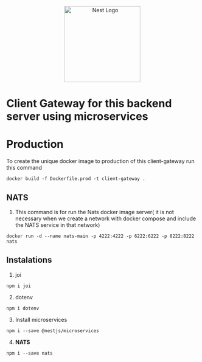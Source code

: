 <p align="center">
  <a href="http://nestjs.com/" target="blank"><img src="https://nestjs.com/img/logo-small.svg" width="200" alt="Nest Logo" /></a>
</p>

# Client Gateway for this backend server using microservices

# Production

To create the unique docker image to production of this client-gateway run this command

```
docker build -f Dockerfile.prod -t client-gateway .
```

## NATS

1. This command is for run the Nats docker image server( it is not necessary when we create a network with docker compose and include the NATS service in that network)

```
docker run -d --name nats-main -p 4222:4222 -p 6222:6222 -p 8222:8222 nats
```

## Instalations

1. joi

```
npm i joi
```

2. dotenv

```
npm i dotenv
```

3. Install microservices

```
npm i --save @nestjs/microservices
```

4. **NATS**

```
npm i --save nats
```
